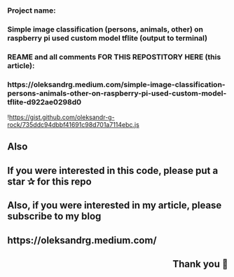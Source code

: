 <h3 align="left">Project name:</h3>
<h3 align="left">Simple image classification (persons, animals, other) on raspberry pi used custom model tflite (output to terminal)</h3>



<h3 align="left">REAME and all comments FOR THIS REPOSTITORY HERE (this article): </h3>
<h3 align="left">https://oleksandrg.medium.com/simple-image-classification-persons-animals-other-on-raspberry-pi-used-custom-model-tflite-d922ae0298d0 </h3>


!https://gist.github.com/oleksandr-g-rock/735ddc94dbbf41691c98d701a7114ebc.js

<h2 align="left">Also</h2>
<h2 align="left">If you were interested in this code, please put a star ✰ for this repo </h2>
<h2 align="left">Also, if you were interested in my article, please subscribe to my blog </h2>
<h2 align="left"> https://oleksandrg.medium.com/ </h2>

<h2 align="right">Thank you 🙂</h2>
